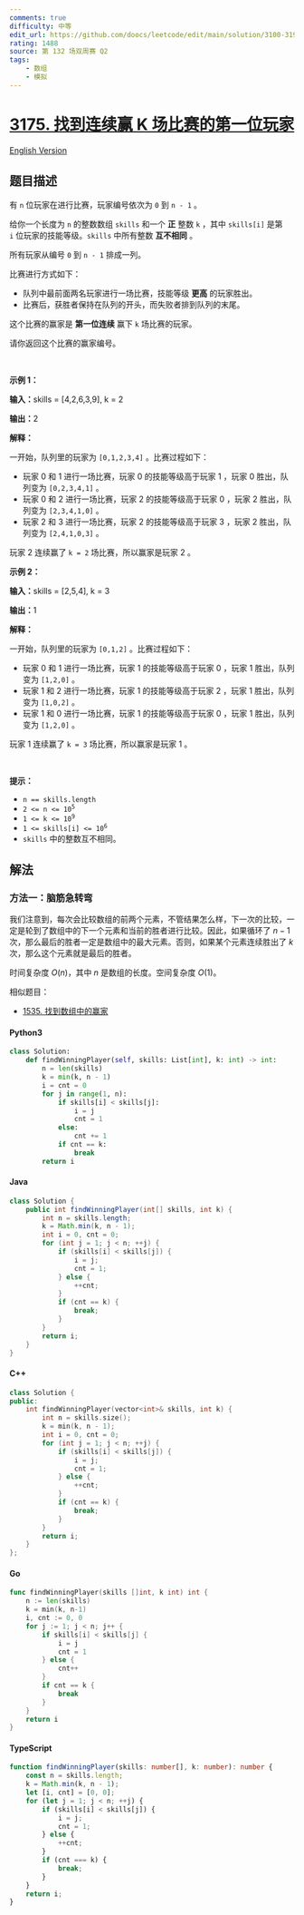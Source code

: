 ```yaml
---
comments: true
difficulty: 中等
edit_url: https://github.com/doocs/leetcode/edit/main/solution/3100-3199/3175.Find%20The%20First%20Player%20to%20win%20K%20Games%20in%20a%20Row/README.md
rating: 1488
source: 第 132 场双周赛 Q2
tags:
    - 数组
    - 模拟
---
```


<!-- problem:start -->

# [3175. 找到连续赢 K 场比赛的第一位玩家](https://leetcode.cn/problems/find-the-first-player-to-win-k-games-in-a-row)

[English Version](/solution/3100-3199/3175.Find%20The%20First%20Player%20to%20win%20K%20Games%20in%20a%20Row/README_EN.md)

## 题目描述

<!-- description:start -->

<p>有&nbsp;<code>n</code>&nbsp;位玩家在进行比赛，玩家编号依次为&nbsp;<code>0</code>&nbsp;到&nbsp;<code>n - 1</code>&nbsp;。</p>

<p>给你一个长度为 <code>n</code>&nbsp;的整数数组&nbsp;<code>skills</code>&nbsp;和一个 <strong>正</strong>&nbsp;整数&nbsp;<code>k</code>&nbsp;，其中&nbsp;<code>skills[i]</code>&nbsp;是第 <code>i</code>&nbsp;位玩家的技能等级。<code>skills</code>&nbsp;中所有整数 <strong>互不相同</strong>&nbsp;。</p>

<p>所有玩家从编号 <code>0</code>&nbsp;到 <code>n - 1</code>&nbsp;排成一列。</p>

<p>比赛进行方式如下：</p>

<ul>
	<li>队列中最前面两名玩家进行一场比赛，技能等级 <strong>更高</strong>&nbsp;的玩家胜出。</li>
	<li>比赛后，获胜者保持在队列的开头，而失败者排到队列的末尾。</li>
</ul>

<p>这个比赛的赢家是 <strong>第一位连续</strong>&nbsp;赢下&nbsp;<code>k</code>&nbsp;场比赛的玩家。</p>

<p>请你返回这个比赛的赢家编号。</p>

<p>&nbsp;</p>

<p><strong class="example">示例 1：</strong></p>

<div class="example-block">
<p><span class="example-io"><b>输入：</b>skills = [4,2,6,3,9], k = 2</span></p>

<p><b>输出：</b>2</p>

<p><strong>解释：</strong></p>

<p>一开始，队列里的玩家为&nbsp;<code>[0,1,2,3,4]</code>&nbsp;。比赛过程如下：</p>

<ul>
	<li>玩家 0 和 1 进行一场比赛，玩家 0 的技能等级高于玩家 1 ，玩家 0 胜出，队列变为&nbsp;<code>[0,2,3,4,1]</code>&nbsp;。</li>
	<li>玩家 0 和 2 进行一场比赛，玩家 2 的技能等级高于玩家 0 ，玩家 2 胜出，队列变为&nbsp;<code>[2,3,4,1,0]</code>&nbsp;。</li>
	<li>玩家 2 和 3 进行一场比赛，玩家 2 的技能等级高于玩家 3 ，玩家 2 胜出，队列变为&nbsp;<code>[2,4,1,0,3]</code>&nbsp;。</li>
</ul>

<p>玩家 2 连续赢了&nbsp;<code>k = 2</code>&nbsp;场比赛，所以赢家是玩家 2 。</p>
</div>

<p><strong class="example">示例 2：</strong></p>

<div class="example-block">
<p><span class="example-io"><b>输入：</b>skills = [2,5,4], k = 3</span></p>

<p><b>输出：</b>1</p>

<p><strong>解释：</strong></p>

<p>一开始，队列里的玩家为&nbsp;<code>[0,1,2]</code>&nbsp;。比赛过程如下：</p>

<ul>
	<li>玩家 0 和 1 进行一场比赛，玩家 1 的技能等级高于玩家 0 ，玩家 1 胜出，队列变为&nbsp;<code>[1,2,0]</code>&nbsp;。</li>
	<li>玩家 1&nbsp;和 2&nbsp;进行一场比赛，玩家 1 的技能等级高于玩家 2&nbsp;，玩家 1 胜出，队列变为&nbsp;<code>[1,0,2]</code>&nbsp;。</li>
	<li>玩家 1&nbsp;和 0&nbsp;进行一场比赛，玩家 1 的技能等级高于玩家 0&nbsp;，玩家 1 胜出，队列变为&nbsp;<code>[1,2,0]</code>&nbsp;。</li>
</ul>

<p>玩家 1 连续赢了&nbsp;<code>k = 3</code>&nbsp;场比赛，所以赢家是玩家 1 。</p>
</div>

<p>&nbsp;</p>

<p><strong>提示：</strong></p>

<ul>
	<li><code>n == skills.length</code></li>
	<li><code>2 &lt;= n &lt;= 10<sup>5</sup></code></li>
	<li><code>1 &lt;= k &lt;= 10<sup>9</sup></code></li>
	<li><code>1 &lt;= skills[i] &lt;= 10<sup>6</sup></code></li>
	<li><code>skills</code>&nbsp;中的整数互不相同。</li>
</ul>

<!-- description:end -->

## 解法

<!-- solution:start -->

### 方法一：脑筋急转弯

我们注意到，每次会比较数组的前两个元素，不管结果怎么样，下一次的比较，一定是轮到了数组中的下一个元素和当前的胜者进行比较。因此，如果循环了 $n-1$ 次，那么最后的胜者一定是数组中的最大元素。否则，如果某个元素连续胜出了 $k$ 次，那么这个元素就是最后的胜者。

时间复杂度 $O(n)$，其中 $n$ 是数组的长度。空间复杂度 $O(1)$。

相似题目：

-   [1535. 找到数组中的赢家](https://github.com/doocs/leetcode/blob/main/solution/1500-1599/1535.Find%20the%20Winner%20of%20an%20Array%20Game/README.md)

<!-- tabs:start -->

#### Python3

```python
class Solution:
    def findWinningPlayer(self, skills: List[int], k: int) -> int:
        n = len(skills)
        k = min(k, n - 1)
        i = cnt = 0
        for j in range(1, n):
            if skills[i] < skills[j]:
                i = j
                cnt = 1
            else:
                cnt += 1
            if cnt == k:
                break
        return i
```

#### Java

```java
class Solution {
    public int findWinningPlayer(int[] skills, int k) {
        int n = skills.length;
        k = Math.min(k, n - 1);
        int i = 0, cnt = 0;
        for (int j = 1; j < n; ++j) {
            if (skills[i] < skills[j]) {
                i = j;
                cnt = 1;
            } else {
                ++cnt;
            }
            if (cnt == k) {
                break;
            }
        }
        return i;
    }
}
```

#### C++

```cpp
class Solution {
public:
    int findWinningPlayer(vector<int>& skills, int k) {
        int n = skills.size();
        k = min(k, n - 1);
        int i = 0, cnt = 0;
        for (int j = 1; j < n; ++j) {
            if (skills[i] < skills[j]) {
                i = j;
                cnt = 1;
            } else {
                ++cnt;
            }
            if (cnt == k) {
                break;
            }
        }
        return i;
    }
};
```

#### Go

```go
func findWinningPlayer(skills []int, k int) int {
	n := len(skills)
	k = min(k, n-1)
	i, cnt := 0, 0
	for j := 1; j < n; j++ {
		if skills[i] < skills[j] {
			i = j
			cnt = 1
		} else {
			cnt++
		}
		if cnt == k {
			break
		}
	}
	return i
}
```

#### TypeScript

```ts
function findWinningPlayer(skills: number[], k: number): number {
    const n = skills.length;
    k = Math.min(k, n - 1);
    let [i, cnt] = [0, 0];
    for (let j = 1; j < n; ++j) {
        if (skills[i] < skills[j]) {
            i = j;
            cnt = 1;
        } else {
            ++cnt;
        }
        if (cnt === k) {
            break;
        }
    }
    return i;
}
```

<!-- tabs:end -->

<!-- solution:end -->

<!-- problem:end -->
